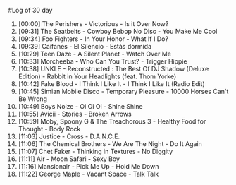 #Log of 30 day

1. [00:00] The Perishers - Victorious - Is it Over Now?
1. [09:31] The Seatbelts - Cowboy Bebop No Disc - You Make Me Cool
1. [09:34] Foo Fighters - In Your Honor - What If I Do?
1. [09:39] Caifanes - El Silencio - Estás dormida
1. [10:29] Teen Daze - A Silent Planet - Watch Over Me
1. [10:33] Morcheeba - Who Can You Trust? - Trigger Hippie
1. [10:38] UNKLE - Reconstructed : The Best Of DJ Shadow (Deluxe Edition) - Rabbit in Your Headlights (feat. Thom Yorke)
1. [10:42] Fake Blood - I Think I Like It - I Think I Like It (Radio Edit)
1. [10:45] Simian Mobile Disco - Temporary Pleasure - 10000 Horses Can't Be Wrong
1. [10:49] Boys Noize - Oi Oi Oi - Shine Shine
1. [10:55] Avicii - Stories - Broken Arrows
1. [10:59] Moby, Spoony G & The Treachorous 3 - Healthy Food for Thought - Body Rock
1. [11:03] Justice - Cross - D.A.N.C.E.
1. [11:06] The Chemical Brothers - We Are The Night - Do It Again
1. [11:07] Chet Faker - Thinking in Textures - No Diggity
1. [11:11] Air - Moon Safari - Sexy Boy
1. [11:16] Mansionair - Pick Me Up - Hold Me Down
1. [11:22] George Maple - Vacant Space - Talk Talk
